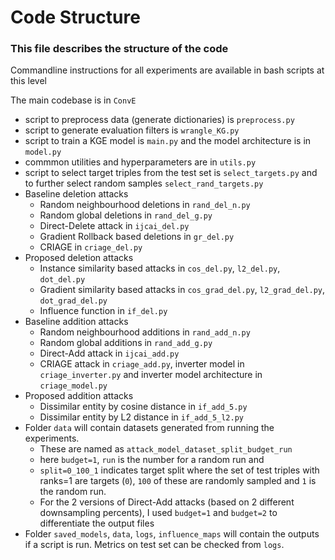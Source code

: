 <h1 align="left">
  Code Structure
</h1>
<h3 align="left">This file describes the structure of the code</h3>

Commandline instructions for all experiments are available in bash scripts at this level
 
The main codebase is in `ConvE`
- script to preprocess data (generate dictionaries) is `preprocess.py`
- script to generate evaluation filters is `wrangle_KG.py`
- script to train a KGE model is `main.py` and the model architecture is in `model.py`
- commmon utilities and hyperparameters are in `utils.py`
- script to select target triples from the test set is `select_targets.py` and to further select random samples `select_rand_targets.py`
- Baseline deletion attacks
    - Random neighbourhood deletions in `rand_del_n.py`
    - Random global deletions in `rand_del_g.py`
    - Direct-Delete attack in `ijcai_del.py`
    - Gradient Rollback based deletions in `gr_del.py`
    - CRIAGE in `criage_del.py`
- Proposed deletion attacks 
    - Instance similarity based attacks in `cos_del.py`, `l2_del.py`, `dot_del.py`
    - Gradient similarity based attacks in `cos_grad_del.py`, `l2_grad_del.py`, `dot_grad_del.py`
    - Influence function in `if_del.py`
- Baseline addition attacks
    - Random neighbourhood additions in `rand_add_n.py`
    - Random global additions in `rand_add_g.py`
    - Direct-Add attack in `ijcai_add.py`
    - CRIAGE attack in `criage_add.py`, inverter model in `criage_inverter.py` and inverter model architecture in `criage_model.py`
- Proposed addition attacks 
    - Dissimilar entity by cosine distance in `if_add_5.py`
    - Dissimilar entity by L2 distance in `if_add_5_l2.py`
- Folder `data` will contain datasets generated from running the experiments. 
    - These are named as `attack_model_dataset_split_budget_run` 
    - here `budget=1`, `run` is the number for a random run and
    - `split=0_100_1` indicates target split where the set of test triples with ranks=1 are targets (`0`), `100` of these are randomly sampled and `1` is the random run.
    - For the 2 versions of Direct-Add attacks (based on 2 different downsampling percents), I used `budget=1` and `budget=2` to differentiate the output files
- Folder `saved_models`, `data`, `logs`, `influence_maps` will contain the outputs if a script is run. Metrics on test set can be checked from `logs`.

